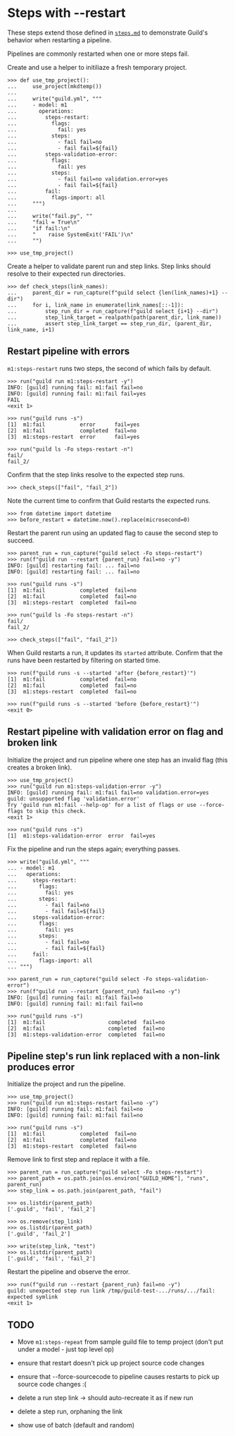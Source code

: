 # Steps with --restart

These steps extend those defined in [`steps.md`](steps.md) to
demonstrate Guild's behavior when restarting a pipeline.

Pipelines are commonly restarted when one or more steps fail.

Create and use a helper to initiliaze a fresh temporary project.

    >>> def use_tmp_project():
    ...     use_project(mkdtemp())
    ...
    ...     write("guild.yml", """
    ...     - model: m1
    ...       operations:
    ...         steps-restart:
    ...           flags:
    ...             fail: yes
    ...           steps:
    ...             - fail fail=no
    ...             - fail fail=${fail}
    ...         steps-validation-error:
    ...           flags:
    ...             fail: yes
    ...           steps:
    ...             - fail fail=no validation.error=yes
    ...             - fail fail=${fail}
    ...         fail:
    ...           flags-import: all
    ...     """)
    ...
    ...     write("fail.py", ""
    ...     "fail = True\n"
    ...     "if fail:\n"
    ...     "    raise SystemExit('FAIL')\n"
    ...     "")

    >>> use_tmp_project()

Create a helper to validate parent run and step links. Step links
should resolve to their expected run directories.

    >>> def check_steps(link_names):
    ...     parent_dir = run_capture(f"guild select {len(link_names)+1} --dir")
    ...     for i, link_name in enumerate(link_names[::-1]):
    ...         step_run_dir = run_capture(f"guild select {i+1} --dir")
    ...         step_link_target = realpath(path(parent_dir, link_name))
    ...         assert step_link_target == step_run_dir, (parent_dir, link_name, i+1)

## Restart pipeline with errors

`m1:steps-restart` runs two steps, the second of which fails by
default.

    >>> run("guild run m1:steps-restart -y")
    INFO: [guild] running fail: m1:fail fail=no
    INFO: [guild] running fail: m1:fail fail=yes
    FAIL
    <exit 1>

    >>> run("guild runs -s")
    [1]  m1:fail           error      fail=yes
    [2]  m1:fail           completed  fail=no
    [3]  m1:steps-restart  error      fail=yes

    >>> run("guild ls -Fo steps-restart -n")
    fail/
    fail_2/

Confirm that the step links resolve to the expected step runs.

    >>> check_steps(["fail", "fail_2"])

Note the current time to confirm that Guild restarts the expected runs.

    >>> from datetime import datetime
    >>> before_restart = datetime.now().replace(microsecond=0)

Restart the parent run using an updated flag to cause the second step
to succeed.

    >>> parent_run = run_capture("guild select -Fo steps-restart")
    >>> run(f"guild run --restart {parent_run} fail=no -y")
    INFO: [guild] restarting fail: ... fail=no
    INFO: [guild] restarting fail: ... fail=no

    >>> run("guild runs -s")
    [1]  m1:fail           completed  fail=no
    [2]  m1:fail           completed  fail=no
    [3]  m1:steps-restart  completed  fail=no

    >>> run("guild ls -Fo steps-restart -n")
    fail/
    fail_2/

    >>> check_steps(["fail", "fail_2"])

When Guild restarts a run, it updates its `started` attribute. Confirm
that the runs have been restarted by filtering on started time.

    >>> run(f"guild runs -s --started 'after {before_restart}'")
    [1]  m1:fail           completed  fail=no
    [2]  m1:fail           completed  fail=no
    [3]  m1:steps-restart  completed  fail=no

    >>> run(f"guild runs -s --started 'before {before_restart}'")
    <exit 0>

## Restart pipeline with validation error on flag and broken link

Initialize the project and run pipeline where one step has an invalid
flag (this creates a broken link).

    >>> use_tmp_project()
    >>> run("guild run m1:steps-validation-error -y")
    INFO: [guild] running fail: m1:fail fail=no validation.error=yes
    guild: unsupported flag 'validation.error'
    Try 'guild run m1:fail --help-op' for a list of flags or use --force-flags to skip this check.
    <exit 1>

    >>> run("guild runs -s")
    [1]  m1:steps-validation-error  error  fail=yes

Fix the pipeline and run the steps again; everything passes.

    >>> write("guild.yml", """
    ... - model: m1
    ...   operations:
    ...     steps-restart:
    ...       flags:
    ...         fail: yes
    ...       steps:
    ...         - fail fail=no
    ...         - fail fail=${fail}
    ...     steps-validation-error:
    ...       flags:
    ...         fail: yes
    ...       steps:
    ...         - fail fail=no
    ...         - fail fail=${fail}
    ...     fail:
    ...       flags-import: all
    ... """)

    >>> parent_run = run_capture("guild select -Fo steps-validation-error")
    >>> run(f"guild run --restart {parent_run} fail=no -y")
    INFO: [guild] running fail: m1:fail fail=no
    INFO: [guild] running fail: m1:fail fail=no

    >>> run("guild runs -s")
    [1]  m1:fail                    completed  fail=no
    [2]  m1:fail                    completed  fail=no
    [3]  m1:steps-validation-error  completed  fail=no

## Pipeline step's run link replaced with a non-link produces error

Initialize the project and run the pipeline.

    >>> use_tmp_project()
    >>> run("guild run m1:steps-restart fail=no -y")
    INFO: [guild] running fail: m1:fail fail=no
    INFO: [guild] running fail: m1:fail fail=no
    
    >>> run("guild runs -s")
    [1]  m1:fail           completed  fail=no
    [2]  m1:fail           completed  fail=no
    [3]  m1:steps-restart  completed  fail=no

Remove link to first step and replace it with a file.

    >>> parent_run = run_capture("guild select -Fo steps-restart")
    >>> parent_path = os.path.join(os.environ["GUILD_HOME"], "runs", parent_run)
    >>> step_link = os.path.join(parent_path, "fail")

    >>> os.listdir(parent_path)
    ['.guild', 'fail', 'fail_2']

    >>> os.remove(step_link)
    >>> os.listdir(parent_path)
    ['.guild', 'fail_2']

    >>> write(step_link, "test")
    >>> os.listdir(parent_path)
    ['.guild', 'fail', 'fail_2']

Restart the pipeline and observe the error.

    >>> run(f"guild run --restart {parent_run} fail=no -y")
    guild: unexpected step run link /tmp/guild-test-.../runs/.../fail: expected symlink
    <exit 1>

## TODO

- Move `m1:steps-repeat` from sample guild file to temp project (don't
  put under a model - just top level op)

- ensure that restart doesn't pick up project source code changes

- ensure that --force-sourcecode to pipeline causes restarts to pick
  up source code changes :(

- delete a run step link -> should auto-recreate it as if new run

- delete a step run, orphaning the link

- show use of batch (default and random)
